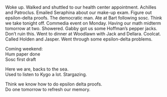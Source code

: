 Woke up. Walked and shuttled to our health center appointment. Achilles and Patroclus. Emailed Seraphina about our make-up exam. Figure out epsilon-delta proofs. The democratic man. Ate at Bart following sosc. Think we take tonight off. Commedia event on Monday. Having our math midterm tomorrow at two. Showered. Gabby got us some Hoffman’s pepper jacks. Don’t ruin this. Went to dinner at Woodlawn with Jack and Dellara. Coolcat. Called Holden and Jasper. Went through some epsilon-delta problems.

Coming weekend:  
Hum paper done  
Sosc first draft

Here we are, backs to the sea.  
Used to listen to Kygo a lot. Stargazing. 

Think we know how to do epsilon delta proofs.  
Do one tomorrow to refresh our memory.
